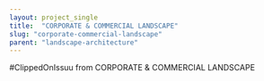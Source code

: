 ```yaml
---
layout: project_single
title:  "CORPORATE & COMMERCIAL LANDSCAPE"
slug: "corporate-commercial-landscape"
parent: "landscape-architecture"
---
```

#ClippedOnIssuu from CORPORATE & COMMERCIAL LANDSCAPE